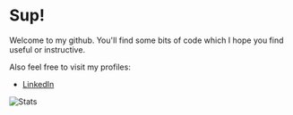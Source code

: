 # Sup!

Welcome to my github. You'll find some bits of code which I hope you find useful or instructive. 

Also feel free to visit my profiles:

- [LinkedIn](https://www.linkedin.com/in/rggonzalez/)

![Stats](https://github-readme-stats.vercel.app/api?username=rgglez&hide=contribs,prs&theme=dark)
